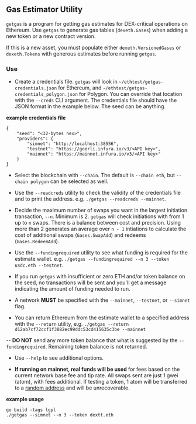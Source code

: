 ## Gas Estimator Utility

`getgas` is a program for getting gas estimates for DEX-critical operations
on Ethereum. Use `getgas` to generate gas tables (`dexeth.Gases`) when adding a
new token or a new contract version.

If this is a new asset, you must populate either `dexeth.VersionedGases` or
`dexeth.Tokens` with generous estimates before running `getgas`.

### Use
- Create a credentials file. `getgas` will look in `~/ethtest/getgas-credentials.json` for Ethereum, and `~/ethtest/getgas-credentials_polygon.json` for Polygon. You can override that location with the `--creds` CLI argument. The credentials file should have the JSON format in the example below. The seed can be anything.

**example credentials file**
```
{
    "seed": "<32-bytes hex>",
    "providers": {
        "simnet": "http://localhost:38556",
        "testnet": "https://goerli.infura.io/v3/<API key>",
        "mainnet": "https://mainnet.infura.io/v3/<API key>"
    }
}
```
- Select the blockchain with `--chain`. The default is `--chain eth`, but `--chain polygon` can be selected as well.

- Use the `--readcreds` utility to check the validity of the credentials file and to print the address. e.g. `./getgas --readcreds --mainnet`. 

- Decide the maximum number of swaps you want in the largest initiation transaction, `--n`. Minimum is 2. `getgas` will check initiations with from 1 up to `n` swaps. There is a balance between cost and precision. Using more than 2 generates an average over `n - 1` intiations to calculate the cost of additional swaps (`Gases.SwapAdd`) and redeems (`Gases.RedeemAdd`).

- Use the `--fundingrequired` utility to see what funding is required for the estimate wallet. e.g. `./getgas --fundingrequired --n 3 --token usdc.eth --testnet`.

- If you run `getgas` with insufficient or zero ETH and/or token balance on the seed, no transactions will be sent and you'll get a message indicating the amount of funding needed to run.

- A network **MUST** be specified with the `--mainnet`, `--testnet`, or `--simnet` flag.

- You can return Ethereum from the estimate wallet to a specified address with the `--return` utility, e.g. `./getgas --return d12ab7cf72ccf1f3882ec99ddc53cd415635c3be --mainnet`

-- **DO NOT** send any more token balance that what is suggested by the `--fundingrequired`. Remaining token balance is not returned.

- Use `--help` to see additional options.

- **If running on mainnet, real funds will be used** for fees based on the current network base fee and tip rate. All swaps sent are just 1 gwei (atom), with fees additional. If testing a token, 1 atom will be transferred to a [random address](https://ethereum.stackexchange.com/a/3298/83118) and will be unrecoverable.

**example usage**
```
go build -tags lgpl
./getgas --simnet --n 3 --token dextt.eth
```
